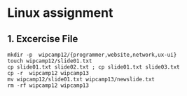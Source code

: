 # Linux assignment

## 1. Excercise File

```
mkdir -p  wipcamp12/{programmer,website,network,ux-ui}
touch wipcamp12/slide01.txt
cp slide01.txt slide02.txt ; cp slide01.txt slide03.txt
cp -r  wipcamp12 wipcamp13
mv wipcamp12/slide01.txt wipcamp13/newslide.txt
rm -rf wipcamp12 wipcamp13
```